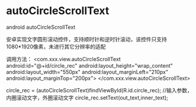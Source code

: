 # autoCircleScrollText
android autoCircleScrollText

安卓实现文字圆形滚动控件，支持顺时针和逆时针滚动，该控件只支持1080*1920像素，未进行其它分辨率的适配

调用方法：
  <com.xxx.view.autoCircleScrollText
    android:id="@+id/circle_rec"
    android:layout_height="wrap_content"
    android:layout_width="550px"
    android:layout_marginLeft="210px"
    android:layout_marginTop="200px">
  </com.xxx.view.autoCircleScrollText>

 circle_rec = (autoCircleScrollText)findViewById(R.id.circle_rec);
 //输入参数，内圈滚动文字，外圈滚动文字
 circle_rec.setText(out_text,inner_text);
